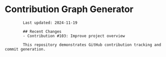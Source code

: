 # Contribution Graph Generator
            
            Last updated: 2024-11-19
            
            ## Recent Changes
            - Contribution #103: Improve project overview
            
            This repository demonstrates GitHub contribution tracking and commit generation.
        